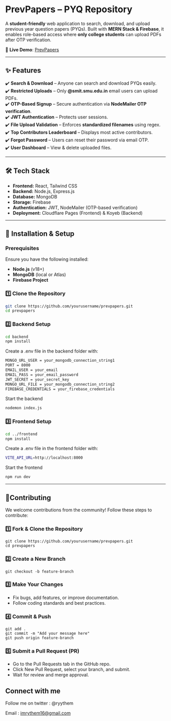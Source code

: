 # **PrevPapers – PYQ Repository**
A **student-friendly** web application to search, download, and upload previous year question papers (PYQs). Built with **MERN Stack & Firebase**, it enables role-based access where **only college students** can upload PDFs after OTP verification.  

🚀 **Live Demo**: [PrevPapers](https://prevpapers.pages.dev)  

---

## **✨ Features**  
✔️ **Search & Download** – Anyone can search and download PYQs easily.  
✔️ **Restricted Uploads** – Only **@smit.smu.edu.in** email users can upload PDFs.  
✔️ **OTP-Based Signup** – Secure authentication via **NodeMailer OTP verification**.  
✔️ **JWT Authentication** – Protects user sessions.  
✔️ **File Upload Validation** – Enforces **standardized filenames** using regex.  
✔️ **Top Contributors Leaderboard** – Displays most active contributors.  
✔️ **Forgot Password** – Users can reset their password via email OTP.  
✔️ **User Dashboard** – View & delete uploaded files.  

---

## **🛠️ Tech Stack**  
- **Frontend:** React, Tailwind CSS  
- **Backend:** Node.js, Express.js  
- **Database:** MongoDB  
- **Storage:** Firebase  
- **Authentication:** JWT, NodeMailer (OTP-based verification)  
- **Deployment:** Cloudflare Pages (Frontend) & Koyeb (Backend)  

---

## **🚀 Installation & Setup**  

### **Prerequisites**  
Ensure you have the following installed:  
- **Node.js** (v18+)  
- **MongoDB** (local or Atlas)  
- **Firebase Project**  

### **1️⃣ Clone the Repository**  
```sh
git clone https://github.com/yourusername/prevpapers.git
cd prevpapers
```

### **2️⃣ Backend Setup**
```sh
cd backend
npm install
```

Create a .env file in the backend folder with:
```sh
MONGO_URL_USER = your_mongodb_connection_string1
PORT = 8000
EMAIL_USER = your_email
EMAIL_PASS = your_email_password
JWT_SECRET = your_secret_key
MONGO_URL_FILE = your_mongodb_connection_string2
FIREBASE_CREDENTIALS = your_firebase_credentials
```

Start the backend
```sh
nodemon index.js
```
### **3️⃣ Frontend Setup**
```sh
cd ../frontend
npm install
```

Create a .env file in the frontend folder with:
```sh
VITE_API_URL=http://localhost:8000
```

Start the frontend
```sh
npm run dev
```

---

## **🤝Contributing** 
We welcome contributions from the community! Follow these steps to contribute:

### **1️⃣ Fork & Clone the Repository**
```
git clone https://github.com/yourusername/prevpapers.git
cd prevpapers
```

### **2️⃣ Create a New Branch**
```
git checkout -b feature-branch
```

### **3️⃣ Make Your Changes**
- Fix bugs, add features, or improve documentation.
- Follow coding standards and best practices.

### **4️⃣ Commit & Push**
```
git add .
git commit -m "Add your message here"
git push origin feature-branch
```

### **5️⃣ Submit a Pull Request (PR)**
- Go to the Pull Requests tab in the GitHub repo.
- Click New Pull Request, select your branch, and submit.
- Wait for review and merge approval.


## Connect with me
 Follow me on twitter : @ryythem  
 
 Email : imrythem16@gmail.com